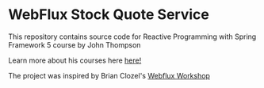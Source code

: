 # WebFlux Stock Quote Service

This repository contains source code for Reactive Programming with Spring Framework 5 course by John Thompson

Learn more about his courses here [here!](https://courses.springframework.guru)

The project was inspired by Brian Clozel's [Webflux Workshop](https://github.com/bclozel/webflux-workshop)